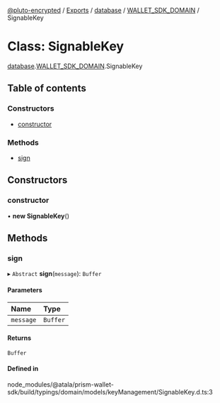 [@pluto-encrypted](../README.md) / [Exports](../modules.md) / [database](../modules/database-1.md) / [WALLET\_SDK\_DOMAIN](../modules/database-1.WALLET_SDK_DOMAIN.md) / SignableKey

# Class: SignableKey

[database](../modules/database-1.md).[WALLET\_SDK\_DOMAIN](../modules/database-1.WALLET_SDK_DOMAIN.md).SignableKey

## Table of contents

### Constructors

- [constructor](database-1.WALLET_SDK_DOMAIN.SignableKey.md#constructor)

### Methods

- [sign](database-1.WALLET_SDK_DOMAIN.SignableKey.md#sign)

## Constructors

### constructor

• **new SignableKey**()

## Methods

### sign

▸ `Abstract` **sign**(`message`): `Buffer`

#### Parameters

| Name | Type |
| :------ | :------ |
| `message` | `Buffer` |

#### Returns

`Buffer`

#### Defined in

node_modules/@atala/prism-wallet-sdk/build/typings/domain/models/keyManagement/SignableKey.d.ts:3
